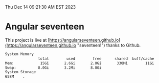 Thu Dec 14 09:21:30 AM EST 2023

# Angular seventeen


This project is live at [https://angularseventeen.github.io](https://angularseventeen.github.io "seventeen!") thanks to Github.

```bash
System Memory
               total        used        free      shared  buff/cache   available
Mem:            15Gi       2.6Gi       2.0Gi       330Mi        11Gi        12Gi
Swap:          8.0Gi       3.2Mi       8.0Gi
System Storage
658M	.
```
```bash
